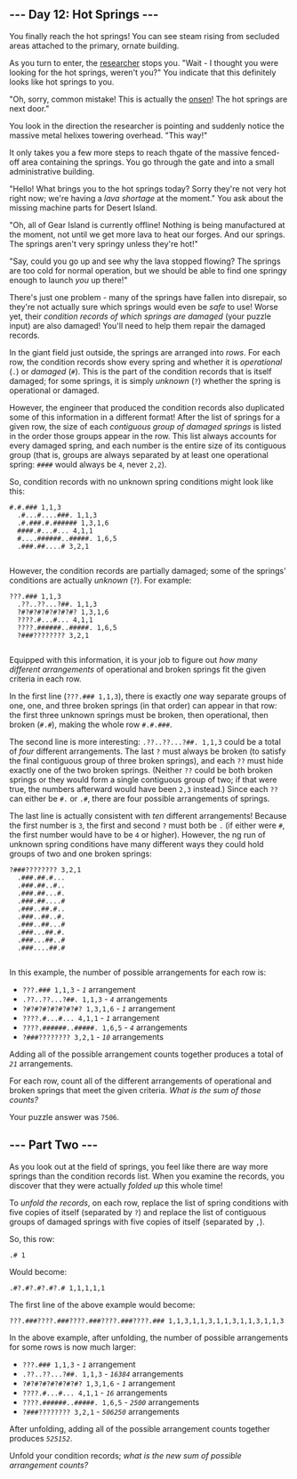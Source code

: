<h2>--- Day 12: Hot Springs ---</h2>
<p>
  You finally reach the hot springs! You can see steam rising from secluded
  areas attached to the primary, ornate building.
</p>
<p>
  As you turn to enter, the <a href="11">researcher</a> stops you. "Wait - I
  thought you were looking for the hot springs, weren't you?" You indicate that
  this definitely looks like hot springs to you.
</p>
<p>
  "Oh, sorry, common mistake! This is actually the
  <a href="https://en.wikipedia.org/wiki/Onsen" target="_blank">onsen</a>! The
  hot springs are next door."
</p>
<p>
  You look in the direction the researcher is pointing and suddenly notice the
  <span title="I love this joke. I'm not sorry.">massive metal helixes</span>
  towering overhead. "This way!"
</p>
<p>
  It only takes you a few more steps to reach thgate of the massive fenced-off
  area containing the springs. You go through the gate and into a small
  administrative building.
</p>
<p>
  "Hello! What brings you to the hot springs today? Sorry they're not very hot
  right now; we're having a <em>lava shortage</em> at the moment." You ask about
  the missing machine parts for Desert Island.
</p>
<p>
  "Oh, all of Gear Island is currently offline! Nothing is being manufactured at
  the moment, not until we get more lava to heat our forges. And our springs.
  The springs aren't very springy unless they're hot!"
</p>
<p>
  "Say, could you go up and see why the lava stopped flowing? The springs are
  too cold for normal operation, but we should be able to find one springy
  enough to launch <em>you</em> up there!"
</p>
<p>
  There's just one problem - many of the springs have fallen into disrepair, so
  they're not actually sure which springs would even be <em>safe</em> to use!
  Worse yet, their <em>condition records of which springs are damaged</em> (your
  puzzle input) are also damaged! You'll need to help them repair the damaged
  records.
</p>
<p>
  In the giant field just outside, the springs are arranged into
  <em>rows</em>. For each row, the condition records show every spring and
  whether it is <em>operational</em> (<code>.</code>) or
  <em>damaged</em> (<code>#</code>). This is the part of the condition records
  that is itself damaged; for some springs, it is simply
  <em>unknown</em> (<code>?</code>) whether the spring is operational or
  damaged.
</p>
<p>
  However, the engineer that produced the condition records also duplicated some
  of this information in a different format! After the list of springs for a
  given row, the size of each
  <em>contiguous group of damaged springs</em> is listed in the order those
  groups appear in the row. This list always accounts for every damaged spring,
  and each number is the entire size of its contiguous group (that is, groups
  are always separated by at least one operational spring:
  <code>####</code> would always be <code>4</code>, never <code>2,2</code>).
</p>
<p>
  So, condition records with no unknown spring conditions might look like this:
</p>
<pre><code>#.#.### 1,1,3
  .#...#....###. 1,1,3
  .#.###.#.###### 1,3,1,6
  ####.#...#... 4,1,1
  #....######..#####. 1,6,5
  .###.##....# 3,2,1
  </code></pre>
<p>
  However, the condition records are partially damaged; some of the springs'
  conditions are actually <em>unknown</em> (<code>?</code>). For example:
</p>
<pre><code>???.### 1,1,3
  .??..??...?##. 1,1,3
  ?#?#?#?#?#?#?#? 1,3,1,6
  ????.#...#... 4,1,1
  ????.######..#####. 1,6,5
  ?###???????? 3,2,1
  </code></pre>
<p>
  Equipped with this information, it is your job to figure out
  <em>how many different arrangements</em> of operational and broken springs fit
  the given criteria in each row.
</p>
<p>
  In the first line (<code>???.### 1,1,3</code>), there is exactly
  <em>one</em> way separate groups of one, one, and three broken springs (in
  that order) can appear in that row: the first three unknown springs must be
  broken, then operational, then broken (<code>#.#</code>), making the whole row
  <code>#.#.###</code>.
</p>
<p>
  The second line is more interesting:
  <code>.??..??...?##. 1,1,3</code> could be a total of <em>four</em> different
  arrangements. The last <code>?</code> must always be broken (to satisfy the
  final contiguous group of three broken springs), and each <code>??</code> must
  hide exactly one of the two broken springs. (Neither <code>??</code> could be
  both broken springs or they would form a single contiguous group of two; if
  that were true, the numbers afterward would have been
  <code>2,3</code> instead.) Since each <code>??</code> can either be
  <code>#.</code> or <code>.#</code>, there are four possible arrangements of
  springs.
</p>
<p>
  The last line is actually consistent with <em>ten</em> different arrangements!
  Because the first number is <code>3</code>, the first and second
  <code>?</code> must both be <code>.</code> (if either were <code>#</code>, the
  first number would have to be <code>4</code> or higher). However, the ng run
  of unknown spring conditions have many different ways they could hold groups
  of two and one broken springs:
</p>
<pre><code>?###???????? 3,2,1
  .###.##.#...
  .###.##..#..
  .###.##...#.
  .###.##....#
  .###..##.#..
  .###..##..#.
  .###..##...#
  .###...##.#.
  .###...##..#
  .###....##.#
  </code></pre>
<p>In this example, the number of possible arrangements for each row is:</p>
<ul>
  <li>
    <code>???.### 1,1,3</code> - <code><em>1</em></code> arrangement
  </li>
  <li>
    <code>.??..??...?##. 1,1,3</code> - <code><em>4</em></code> arrangements
  </li>
  <li>
    <code>?#?#?#?#?#?#?#? 1,3,1,6</code> - <code><em>1</em></code> arrangement
  </li>
  <li>
    <code>????.#...#... 4,1,1</code> - <code><em>1</em></code> arrangement
  </li>
  <li>
    <code>????.######..#####. 1,6,5</code> -
    <code><em>4</em></code> arrangements
  </li>
  <li>
    <code>?###???????? 3,2,1</code> - <code><em>10</em></code> arrangements
  </li>
</ul>
<p>
  Adding all of the possible arrangement counts together produces a total of
  <code><em>21</em></code> arrangements.
</p>
<p>
  For each row, count all of the different arrangements of operational and
  broken springs that meet the given criteria.
  <em>What is the sum of those counts?</em>
</p>
<p>Your puzzle answer was <code>7506</code>.</p>
<h2>--- Part Two ---</h2>
<p>
  As you look out at the field of springs, you feel like there are way more
  springs than the condition records list. When you examine the records, you
  discover that they were actually <em>folded up</em> this whole time!
</p>
<p>
  To <em>unfold the records</em>, on each row, replace the list of spring
  conditions with five copies of itself (separated by <code>?</code>) and
  replace the list of contiguous groups of damaged springs with five copies of
  itself (separated by <code>,</code>).
</p>
<p>So, this row:</p>
<pre><code>.# 1</code></pre>
<p>Would become:</p>
<pre><code>.#?.#?.#?.#?.# 1,1,1,1,1</code></pre>
<p>The first line of the above example would become:</p>
<pre><code>???.###????.###????.###????.###????.### 1,1,3,1,1,3,1,1,3,1,1,3,1,1,3</code></pre>
<p>
  In the above example, after unfolding, the number of possible arrangements for
  some rows is now much larger:
</p>
<ul>
  <li>
    <code>???.### 1,1,3</code> - <code><em>1</em></code> arrangement
  </li>
  <li>
    <code>.??..??...?##. 1,1,3</code> - <code><em>16384</em></code> arrangements
  </li>
  <li>
    <code>?#?#?#?#?#?#?#? 1,3,1,6</code> - <code><em>1</em></code> arrangement
  </li>
  <li>
    <code>????.#...#... 4,1,1</code> - <code><em>16</em></code> arrangements
  </li>
  <li>
    <code>????.######..#####. 1,6,5</code> -
    <code><em>2500</em></code> arrangements
  </li>
  <li>
    <code>?###???????? 3,2,1</code> - <code><em>506250</em></code> arrangements
  </li>
</ul>
<p>
  After unfolding, adding all of the possible arrangement counts together
  produces <code><em>525152</em></code
  >.
</p>
<p>
  Unfold your condition records;
  <em>what is the new sum of possible arrangement counts?</em>
</p>
